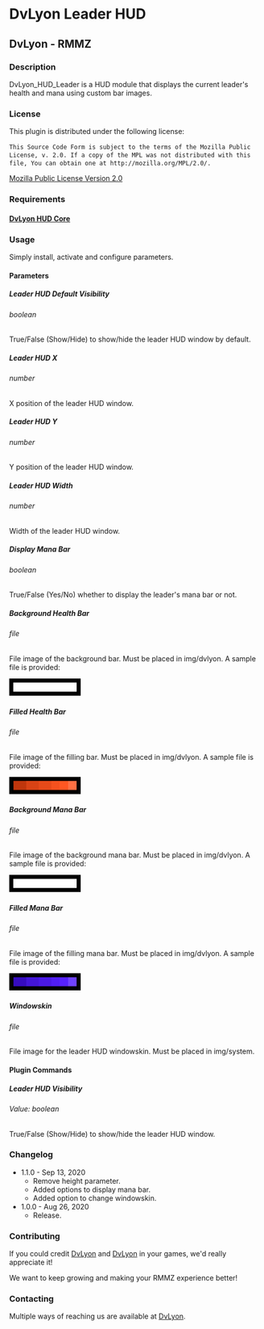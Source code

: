 # DvLyon Leader HUD

## DvLyon - RMMZ

### Description

DvLyon_HUD_Leader is a HUD module that displays the current leader's health and mana using custom bar images.

### License

This plugin is distributed under the following license:

	This Source Code Form is subject to the terms of the Mozilla Public
	License, v. 2.0. If a copy of the MPL was not distributed with this
	file, You can obtain one at http://mozilla.org/MPL/2.0/.

[Mozilla Public License Version 2.0](http://mozilla.org/MPL/2.0/ "Mozilla Public License Version 2.0")

### Requirements

#### [DvLyon HUD Core](https://dvlyon.com/plugins/hud)

### Usage

Simply install, activate and configure parameters.

#### Parameters

##### Leader HUD Default Visibility
###### boolean

True/False (Show/Hide) to show/hide the leader HUD window by default.

##### Leader HUD X
###### number

X position of the leader HUD window.

##### Leader HUD Y
###### number

Y position of the leader HUD window.

##### Leader HUD Width
###### number

Width of the leader HUD window.

##### Display Mana Bar
###### boolean

True/False (Yes/No) whether to display the leader's mana bar or not.

##### Background Health Bar
###### file

File image of the background bar. Must be placed in img/dvlyon. A sample file is provided:

![bar](https://github.com/dvlyon/RMMZ/raw/main/GameMap/HUD/Leader/Assets/bar.png)

##### Filled Health Bar
###### file

File image of the filling bar. Must be placed in img/dvlyon. A sample file is provided:

![barFill](https://github.com/dvlyon/RMMZ/raw/main/GameMap/HUD/Leader/Assets/barFill.png)

##### Background Mana Bar
###### file

File image of the background mana bar. Must be placed in img/dvlyon. A sample file is provided:

![bar](https://github.com/dvlyon/RMMZ/raw/main/GameMap/HUD/Leader/Assets/bar.png)

##### Filled Mana Bar
###### file

File image of the filling mana bar. Must be placed in img/dvlyon. A sample file is provided:

![barFill](https://github.com/dvlyon/RMMZ/raw/main/GameMap/HUD/Leader/Assets/manaBarFill.png)

##### Windowskin
###### file

File image for the leader HUD windowskin. Must be placed in img/system.

#### Plugin Commands

##### Leader HUD Visibility
###### Value: boolean

True/False (Show/Hide) to show/hide the leader HUD window.

### Changelog

* 1.1.0 - Sep 13, 2020
  * Remove height parameter.
  * Added options to display mana bar.
  * Added option to change windowskin.
* 1.0.0 - Aug 26, 2020
  * Release.

### Contributing

If you could credit [DvLyon](https://dvlyon.com) and [DvLyon](https://dvlyon.com) in your games, we'd really appreciate it!

We want to keep growing and making your RMMZ experience better!

### Contacting

Multiple ways of reaching us are available at [DvLyon](https://dvlyon.com).
